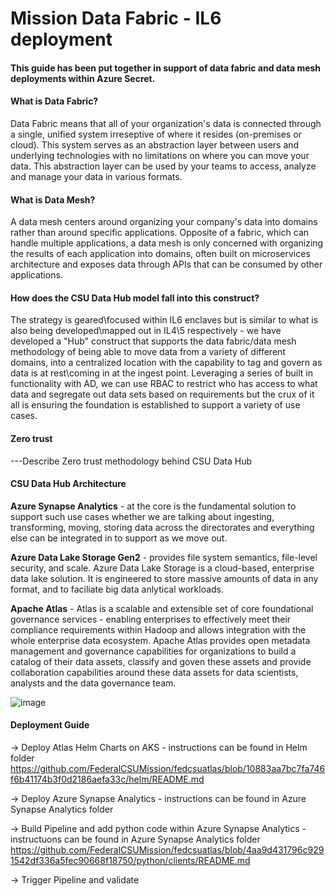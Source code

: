 # Mission Data Fabric - IL6 deployment
#### This guide has been put together in support of data fabric and data mesh deployments within Azure Secret.
#### What is Data Fabric?
Data Fabric means that all of your organization's data is connected through a single, unified system irreseptive of where it resides (on-premises or cloud). This system serves as an abstraction layer between users and underlying technologies with no limitations on where you can move your data. This abstraction layer can be used by your teams to access, analyze and manage your data in various formats.

#### What is Data Mesh?
A data mesh centers around organizing your company's data into domains rather than around specific applications. Opposite of a fabric, which can handle multiple applications, a data mesh is only concerned with organizing the results of each application into domains, often built on microservices architecture and exposes data through APIs that can be consumed by other applications.

#### How does the CSU Data Hub model fall into this construct?
The strategy is geared\focused within IL6 enclaves but is similar to what is also being developed\mapped out in IL4\5 respectively - we have developed a "Hub" construct that supports the data fabric/data mesh methodology of being able to move data from a variety of different domains, into a centralized location with the capability to tag and govern as data is at rest\coming in at the ingest point. Leveraging a series of built in functionality with AD, we can use RBAC to restrict who has access to what data and segregate out data sets based on requirements but the crux of it all is ensuring the foundation is established to support a variety of use cases. 

#### Zero trust
---Describe Zero trust methodology behind CSU Data Hub

#### CSU Data Hub Architecture
**Azure Synapse Analytics** - at the core is the fundamental solution to support such use cases whether we are talking about ingesting, transforming, moving, storing data across the directorates and everything else can be integrated in to support as we move out.

**Azure Data Lake Storage Gen2** - provides file system semantics, file-level security, and scale. Azure Data Lake Storage is a cloud-based, enterprise data lake solution. It is engineered to store massive amounts of data in any format, and to faciliate big data anlytical workloads.

**Apache Atlas** - Atlas is a scalable and extensible set of core foundational governance services - enabling enterprises to effectively meet their compliance requirements within Hadoop and allows integration with the whole enterprise data ecosystem. Apache Atlas provides open metadata management and governance capabilities for organizations to build a catalog of their data assets, classify and goven these assets and provide collaboration capabilities around these data assets for data scientists, analysts and the data governance team.

![image](https://github.com/FederalCSUMission/fedcsuatlas/assets/95705084/bb611764-7e85-46fb-b9ee-f89d0d72547c)


#### Deployment Guide
-> Deploy Atlas Helm Charts on AKS - instructions can be found in Helm folder
<https://github.com/FederalCSUMission/fedcsuatlas/blob/10883aa7bc7fa746f6b41174b3f0d2186aefa33c/helm/README.md>

-> Deploy Azure Synapse Analytics - instructions can be found in Azure Synapse Analytics folder

-> Build Pipeline and add python code within Azure Synapse Analytics - instructuons can be found in Azure Synapse Analytics folder
<https://github.com/FederalCSUMission/fedcsuatlas/blob/4aa9d431796c9291542df336a5fec90668f18750/python/clients/README.md>

-> Trigger Pipeline and validate
